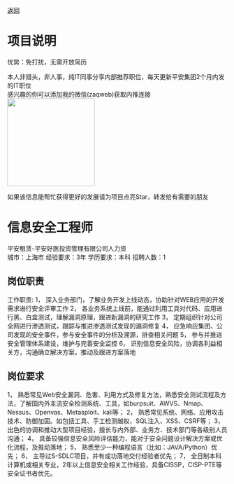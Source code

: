 [返回](../../)

# 项目说明

优势：免打扰，无需开放简历

本人非猎头，非人事，纯IT同事分享内部推荐职位，每天更新平安集团2个月内发的IT职位  
感兴趣的你可以添加我的微信(zaqweb)获取内推连接  
<img src="https://github.com/zaqweb/PA-IT-JOBS/blob/master/WechatICode.jpeg"  height="200" width="200">

如果该信息能帮忙获得更好的发展请为项目点亮Star，转发给有需要的朋友

# 信息安全工程师
平安租赁-平安好医投资管理有限公司人力资  
城市：上海市 经验要求：3年 学历要求：本科  招聘人数：1

## 岗位职责
工作职责:
1，  深入业务部门，了解业务开发上线动态，协助针对WEB应用的开发需求进行安全评审工作
2，  各业务系统上线前，能通过利用工具对代码、应用进行黑、白盒测试，理解漏洞原理，跟进新漏洞的研究工作
3，  定期组织针对公司全网进行渗透测试，跟踪与推进渗透测试发现的漏洞修复
4，  应急响应集团、公司发现的安全事件，参与安全事件的分析及溯源，排查相关问题
5，  参与并推进安全管理体系建设，维护与完善安全监控
6，  识别信息安全风险，协调各利益相关方，沟通确立解决方案，推动及跟进方案落地

## 岗位要求
1，	熟悉常见Web安全漏洞、危害、利用方式及修复方法，熟悉安全测试流程及方法，了解国内外主流安全检测系统、工具，如burpsuit、AWVS、Nmap、Nessus、Openvas、Metasploit、kali等；
2，	熟悉常见系统、网络、应用攻击技术、防御加固。如包括工具、手工检测越权、SQL注入、XSS、CSRF等；
3，	出色的协调和推动大型项目经验，擅长与内外部、业务方、技术部门等各级别人员沟通；
4，	具备较强信息安全风险评估能力，能对于安全问题设计解决方案或优化流程，及推动落地；
5，	熟悉至少一种编程语言（比如：JAVA/Python）优先；
6，  主导过S-SDLC项目，并有成功落地交付经验者优先；
7，  全日制本科计算机或相关专业，2年以上信息安全相关工作经验，具备CISSP，CISP-PTE等安全证书者优先。




